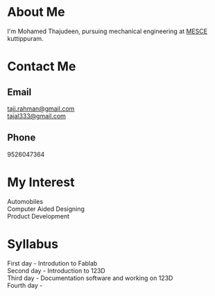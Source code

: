 # About Me
  I'm Mohamed Thajudeen, pursuing mechanical engineering at [MESCE](www.mesce.ac.in/) kuttippuram.
  
# Contact Me
   
## Email
tajj.rahman@gmail.com</br>tajal333@gmail.com
       
## Phone 
9526047364
       
# My Interest
Automobiles</br>
Computer Aided Designing</br>
Product Development</br>
  
# Syllabus
First day - Introdution to Fablab </br>
Second day - Introduction to 123D </br>
Third day - Documentation software and working on 123D </br>
Fourth day -

  

